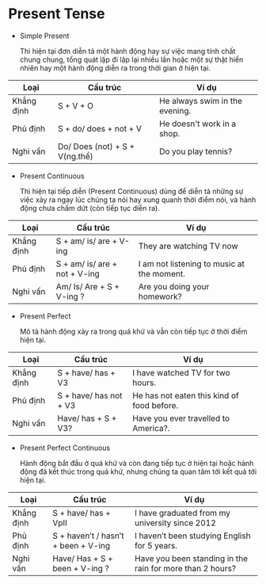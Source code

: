 # Present Tense

- Simple Present

  Thì hiện tại đơn diễn tả một hành động hay sự việc mang tính chất chung chung, tổng quát lặp đi lặp lại nhiều lần hoặc một sự thật hiển nhiên hay một hành động diễn ra trong thời gian ở hiện tại.

| Loại       | Cấu trúc                       | Ví dụ                          |
| ---------- | ------------------------------ | ------------------------------ |
| Khẳng định | S + V + O                      | He always swim in the evening. |
| Phủ định   | S + do/ does + not + V         | He doesn't work in a shop.     |
| Nghi vấn   | Do/ Does (not) + S + V(ng.thể) | Do you play tennis?            |

- Present Continuous

  Thì hiện tại tiếp diễn (Present Continuous) dùng để diễn tả những sự việc xảy ra ngay lúc chúng ta nói hay xung quanh thời điểm nói, và hành động chưa chấm dứt (còn tiếp tục diễn ra).

| Loại       | Cấu trúc                      | Ví dụ                                      |
| ---------- | ----------------------------- | ------------------------------------------ |
| Khẳng định | S + am/ is/ are + V-ing       | They are watching TV now                   |
| Phủ định   | S + am/ is/ are + not + V-ing | I am not listening to music at the moment. |
| Nghi vấn   | Am/ Is/ Are + S + V-ing ?     | Are you doing your homework?               |

- Present Perfect

  Mô tả hành động xảy ra trong quá khứ và vẫn còn tiếp tục ở thời điểm hiện tại.

| Loại       | Cấu trúc               | Ví dụ                                      |
| ---------- | ---------------------- | ------------------------------------------ |
| Khẳng định | S + have/ has + V3     | I have watched TV for two hours.           |
| Phủ định   | S + have/ has not + V3 | He has not eaten this kind of food before. |
| Nghi vấn   | Have/ has + S + V3?    | Have you ever travelled to America?.       |

- Present Perfect Continuous

  Hành động bắt đầu ở quá khứ và còn đang tiếp tục ở hiện tại hoặc hành động đã kết thúc trong quá khứ, nhưng chúng ta quan tâm tới kết quả tới hiện tại.

| Loại       | Cấu trúc                            | Ví dụ                                                     |
| ---------- | ----------------------------------- | --------------------------------------------------------- |
| Khẳng định | S + have/ has + VpII                | I have graduated from my university since 2012            |
| Phủ định   | S + haven’t / hasn’t + been + V-ing | I haven’t been studying English for 5 years.              |
| Nghi vấn   | Have/ Has + S + been + V-ing ?      | Have you been standing in the rain for more than 2 hours? |
